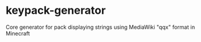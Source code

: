 # keypack-generator
Core generator for pack displaying strings using MediaWiki "qqx" format in Minecraft
